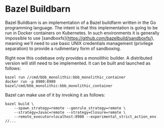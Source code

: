 # Bazel Buildbarn

Bazel Buildbarn is an implementation of a Bazel buildfarm written in the
Go programming language. The intent is that this implementation is going
to be run in Docker containers on Kubernetes. In such environments it is
generally impossible to use [sandboxfs]{https://github.com/bazelbuild/sandboxfs/),
meaning we'll need to use basic UNIX credentials management (privilege
separation) to provide a rudimentary form of sandboxing.

Right now this codebase only provides a monolithic builder. A
distributed version will still need to be implemented. It can be
built and launched as follows:

    bazel run //cmd/bbb_monolithic:bbb_monolithic_container
    docker run -p 8980:8980 bazel/cmd/bbb_monolithic:bbb_monolithic_container

Bazel can make use of it by invoking it as follows:

    bazel build \
        --spawn_strategy=remote --genrule_strategy=remote \
        --strategy=Javac=remote --strategy=Closure=remote \
        --remote_executor=localhost:8980 --experimental_strict_action_env //...

